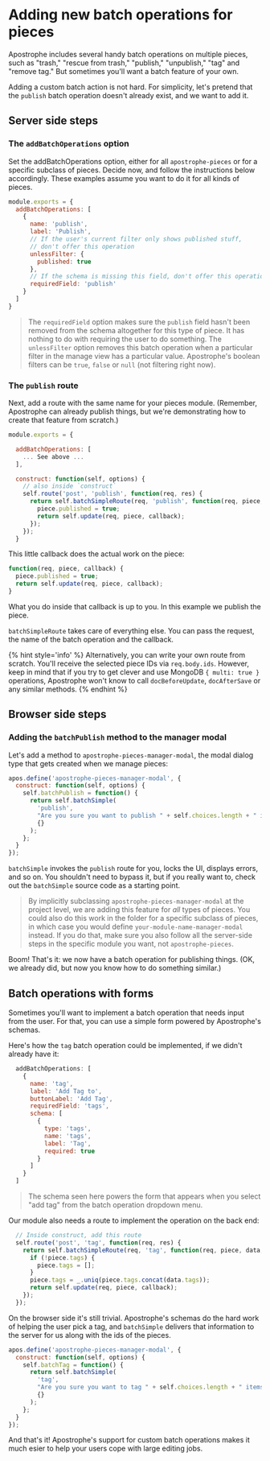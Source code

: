 # Adding new batch operations for pieces

Apostrophe includes several handy batch operations on multiple pieces, such as "trash," "rescue from trash," "publish," "unpublish," "tag" and "remove tag." But sometimes you'll want a batch feature of your own.

Adding a custom batch action is not hard. For simplicity, let's pretend that the `publish` batch operation doesn't already exist, and we want to add it.

## Server side steps

### The `addBatchOperations` option

Set the addBatchOperations option, either for all `apostrophe-pieces` or for a specific subclass of pieces. Decide now, and follow the instructions below accordingly. These examples assume you want to do it for all kinds of pieces.

```javascript
module.exports = {
  addBatchOperations: [
    {
      name: 'publish',
      label: 'Publish',
      // If the user's current filter only shows published stuff,
      // don't offer this operation
      unlessFilter: {
        published: true
      },
      // If the schema is missing this field, don't offer this operation
      requiredField: 'publish'
    }
  ]
}
```

> The `requiredField` option makes sure the `publish` field hasn't been removed from the schema altogether for this type of piece. It has nothing to do with requiring the user to do something.
> The `unlessFilter` option removes this batch operation when a particular filter in the manage view has a particular value. Apostrophe's boolean filters can be `true`, `false` or `null` (not filtering right now).

### The `publish` route

Next, add a route with the same name for your pieces module. (Remember, Apostrophe can already publish things, but we're demonstrating how to create that feature from scratch.)

```javascript
module.exports = {

  addBatchOperations: [
    ... See above ...
  ],

  construct: function(self, options) {
    // also inside `construct`
    self.route('post', 'publish', function(req, res) {
      return self.batchSimpleRoute(req, 'publish', function(req, piece, data, callback) {
        piece.published = true;
        return self.update(req, piece, callback);
      });
    });
  }
```

This little callback does the actual work on the piece:

```javascript
function(req, piece, callback) {
  piece.published = true;
  return self.update(req, piece, callback);
}
```

What you do inside that callback is up to you. In this example we publish the piece.

`batchSimpleRoute` takes care of everything else. You can pass the request, the name of the batch operation and the callback.

{% hint style='info' %}
Alternatively, you can write your own route from scratch. You'll receive the selected piece IDs via `req.body.ids`. However, keep in mind that if you try to get clever and use MongoDB `{ multi: true }` operations, Apostrophe won't know to call `docBeforeUpdate`, `docAfterSave` or any similar methods.
{% endhint %}


## Browser side steps

### Adding the `batchPublish` method to the manager modal

Let's add a method to `apostrophe-pieces-manager-modal`, the modal dialog type that gets created when we manage pieces:

```javascript
apos.define('apostrophe-pieces-manager-modal', {
  construct: function(self, options) {
    self.batchPublish = function() {
      return self.batchSimple(
        'publish',
        "Are you sure you want to publish " + self.choices.length + " items?",
        {}
      );
    };
  }
});
```

`batchSimple` invokes the `publish` route for you, locks the UI, displays errors, and so on. You shouldn't need to bypass it, but if you really want to, check out the `batchSimple` source code as a starting point.

> By implicitly subclassing `apostrophe-pieces-manager-modal` at the project level, we are adding this feature for *all* types of pieces. You could also do this work in the folder for a specific subclass of pieces, in which case you would define `your-module-name-manager-modal` instead. If you do that, make sure you also follow all the server-side steps in the specific module you want, not `apostrophe-pieces`.

Boom! That's it: we now have a batch operation for publishing things. (OK, we already did, but now you know how to do something similar.)

## Batch operations with forms

Sometimes you'll want to implement a batch operation that needs input from the user. For that, you can use a simple form powered by Apostrophe's schemas.

Here's how the `tag` batch operation could be implemented, if we didn't already have it:

```javascript
  addBatchOperations: [
    {
      name: 'tag',
      label: 'Add Tag to',
      buttonLabel: 'Add Tag',
      requiredField: 'tags',
      schema: [
        {
          type: 'tags',
          name: 'tags',
          label: 'Tag',
          required: true
        }
      ]
    }
  ]
```

> The schema seen here powers the form that appears when you select "add tag" from the batch operation dropdown menu.

Our module also needs a route to implement the operation on the back end:

```javascript
  // Inside construct, add this route
  self.route('post', 'tag', function(req, res) {
    return self.batchSimpleRoute(req, 'tag', function(req, piece, data, callback) {
      if (!piece.tags) {
        piece.tags = [];
      }
      piece.tags = _.uniq(piece.tags.concat(data.tags));
      return self.update(req, piece, callback);
    });
  });
```

On the browser side it's still trivial. Apostrophe's schemas do the hard work of helping the user pick a tag, and `batchSimple` delivers that information to the server for us along with the ids of the pieces.

```javascript
apos.define('apostrophe-pieces-manager-modal', {
  construct: function(self, options) {
    self.batchTag = function() {
      return self.batchSimple(
        'tag',
        "Are you sure you want to tag " + self.choices.length + " items?",
        {}
      );
    };
  }
});
```

And that's it! Apostrophe's support for custom batch operations makes it much esier to help your users cope with large editing jobs.

